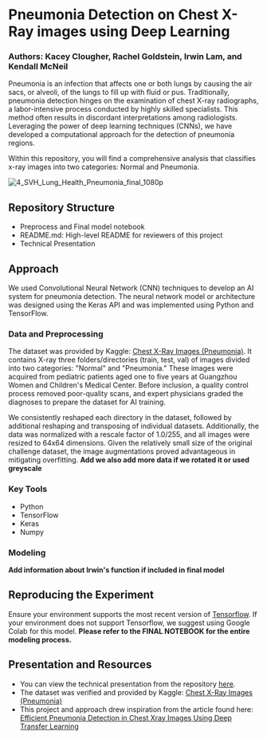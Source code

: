 # Pneumonia Detection on Chest X-Ray images using Deep Learning 
### Authors: Kacey Clougher, Rachel Goldstein, Irwin Lam, and Kendall McNeil

Pneumonia is an infection that affects one or both lungs by causing the air sacs, or alveoli, of the lungs to fill up with fluid or pus. Traditionally, pneumonia detection hinges on the examination of chest X-ray radiographs, a labor-intensive process conducted by highly skilled specialists. This method often results in discordant interpretations among radiologists. Leveraging the power of deep learning techniques (CNNs), we have developed a computational approach for the detection of pneumonia regions.

Within this repository, you will find a comprehensive analysis that classifies x-ray images into two categories: Normal and Pneumonia. 
 
![4_SVH_Lung_Health_Pneumonia_final_1080p](https://github.com/kmcneil901/Chest-X-Rays-Pneumonia/assets/137820049/59a71e34-f3ef-40c6-8f01-d360931e1695)


## Repository Structure
- Preprocess and Final model notebook
- README.md: High-level README for reviewers of this project
- Technical Presentation

## Approach
We used Convolutional Neural Network (CNN) techniques to develop an AI system for pneumonia detection. The neural network model or architecture was designed using the Keras API and was implemented using Python and TensorFlow. 

### Data and Preprocessing
The dataset was provided by Kaggle: [Chest X-Ray Images (Pneumonia)](https://www.kaggle.com/datasets/paultimothymooney/chest-xray-pneumonia/). It contains X-ray three folders/directories (train, test, val) of images divided into two categories: "Normal" and "Pneumonia." These images were acquired from pediatric patients aged one to five years at Guangzhou Women and Children's Medical Center. Before inclusion, a quality control process removed poor-quality scans, and expert physicians graded the diagnoses to prepare the dataset for AI training.

We consistently reshaped each directory in the dataset, followed by additional reshaping and transposing of individual datasets. Additionally, the data was normalized with a rescale factor of 1.0/255, and all images were resized to 64x64 dimensions. Given the relatively small size of the original challenge dataset, the image augmentations proved advantageous in mitigating overfitting. **Add we also add more data if we rotated it or used greyscale** 

### Key Tools
* Python
* TensorFlow
* Keras
* Numpy

### Modeling
**Add information about Irwin's function if included in final model**

## Reproducing the Experiment
Ensure your environment supports the most recent version of [Tensorflow](https://github.com/tensorflow/tensorflow/releases). If your environment does not support Tensorflow, we suggest using Google Colab for this model. **Please refer to the FINAL NOTEBOOK for the entire modeling process.**

## Presentation and Resources
 - You can view the technical presentation from the repository [here](https://github.com/kmcneil901/Chest-X-Rays-Pneumonia/blob/main/Pnuemonia_Classification_Model_Presentation.pdf).
 - The dataset was verified and provided by Kaggle: [Chest X-Ray Images (Pneumonia)](https://www.kaggle.com/datasets/paultimothymooney/chest-xray-pneumonia/)
 - This project and approach drew inspiration from the article found here: [Efficient Pneumonia Detection in Chest Xray Images Using Deep Transfer Learning](https://www.mdpi.com/2075-4418/10/6/417)
